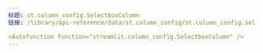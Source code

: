 ```yaml
---
标题: st.column_config.SelectboxColumn
链接: /library/api-reference/data/st.column_config/st.column_config.selectboxcolumn

<Autofunction function="streamlit.column_config.SelectboxColumn" />
---
```

